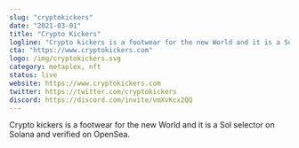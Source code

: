 ```yaml
---
slug: "cryptokickers"
date: "2021-03-01"
title: "Crypto Kickers"
logline: "Crypto kickers is a footwear for the new World and it is a Sol selector on Solana and verified on OpenSea."
cta: "https://www.cryptokickers.com"
logo: /img/cryptokickers.svg
category: metaplex, nft
status: live
website: https://www.cryptokickers.com
twitter: https://twitter.com/cryptokickers
discord: https://discord.com/invite/vmXvKcx2QQ
---
```


Crypto kickers is a footwear for the new World and it is a Sol selector on Solana and verified on OpenSea.